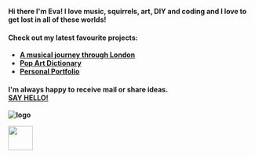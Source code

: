 <b>Hi there <b> 
I'm Eva!
I love music, squirrels, art, DIY and coding and I love to get lost in all of these worlds!
<h4>Check out my latest favourite projects:</h4>
<ul>
  <li> <a href="https://london-music-journey.netlify.app/">A musical journey through London</a></li>
    <li> <a href="https://evas-dictionary.netlify.app/">Pop Art Dictionary</a></li>
    <li> <a href="https://eva-nagengast.com/">Personal Portfolio</a></li>
   </ul>

   <h4>I'm always happy to receive mail or share ideas. <br/> <a href="https://eva-nagengast.com/">SAY HELLO!</a> </h4>
   
![logo](https://eva-nagengast.com/static/media/smalllogo.2417adb896f7c71b8784.png)

<img src="https://eva-nagengast.com/static/media/smalllogo.2417adb896f7c71b8784.png"  style="height:50px"/>
<!--
**EvaNagengast/EvaNagengast** is a ✨ _special_ ✨ repository because its `README.md` (this file) appears on your GitHub profile.

Here are some ideas to get you started:

- 🔭 I’m currently working on ...
- 🌱 I’m currently learning ...
- 👯 I’m looking to collaborate on ...
- 🤔 I’m looking for help with ...
- 💬 Ask me about ...
- 📫 How to reach me: ...
- 😄 Pronouns: ...
- ⚡ Fun fact: ...
-->
